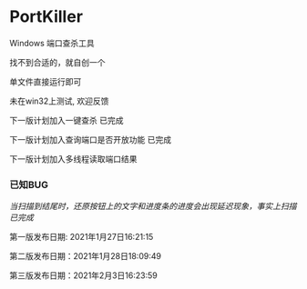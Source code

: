 # PortKiller
Windows 端口查杀工具

找不到合适的，就自创一个

单文件直接运行即可

未在win32上测试, 欢迎反馈

下一版计划加入一键查杀  已完成

下一版计划加入查询端口是否开放功能  已完成

下一版计划加入多线程读取端口结果

### **已知BUG**

*当扫描到结尾时，还原按钮上的文字和进度条的进度会出现延迟现象，事实上扫描已完成*



第一版发布日期: 2021年1月27日16:21:15

第二版发布日期：2021年1月28日18:09:49

第三版发布日期：2021年2月3日16:23:59